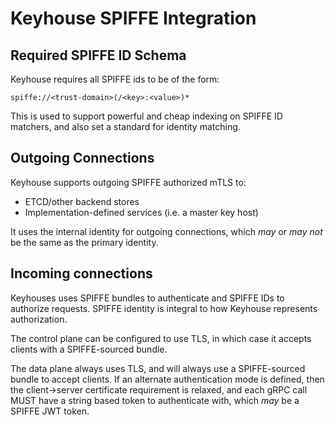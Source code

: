 # Keyhouse SPIFFE Integration

## Required SPIFFE ID Schema

Keyhouse requires all SPIFFE ids to be of the form:
```
spiffe://<trust-domain>(/<key>:<value>)*
```

This is used to support powerful and cheap indexing on SPIFFE ID matchers, and also set a standard for identity matching.

## Outgoing Connections

Keyhouse supports outgoing SPIFFE authorized mTLS to:
* ETCD/other backend stores
* Implementation-defined services (i.e. a master key host)

It uses the internal identity for outgoing connections, which *may* or *may not* be the same as the primary identity.

## Incoming connections

Keyhouses uses SPIFFE bundles to authenticate and SPIFFE IDs to authorize requests. SPIFFE identity is integral to how Keyhouse represents authorization.

The control plane can be configured to use TLS, in which case it accepts clients with a SPIFFE-sourced bundle.

The data plane always uses TLS, and will always use a SPIFFE-sourced bundle to accept clients.
If an alternate authentication mode is defined, then the client->server certificate requirement is relaxed, and each gRPC call MUST have a string based token to authenticate with, which *may* be a SPIFFE JWT token.
